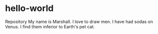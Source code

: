 # hello-world
Repository
My name is Marshall. I love to draw men.
I have had sodas on Venus. I find them inferior to Earth's pet cat.
